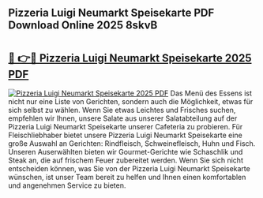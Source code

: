 ## Pizzeria Luigi Neumarkt Speisekarte PDF Download Online 2025 8skvB

# <h2><a href="http://gccll4.nevu.top/?p=Pizzeria+Luigi+Neumarkt+Speisekarte">🔗 👉🔴 Pizzeria Luigi Neumarkt Speisekarte 2025 PDF</a></h2>

[![Pizzeria Luigi Neumarkt Speisekarte 2025 PDF](https://i.imgur.com/dBaPXMq.png)](http://gccll4.nevu.top/?p=Pizzeria+Luigi+Neumarkt+Speisekarte)
Das Menü des Essens ist nicht nur eine Liste von Gerichten, sondern auch die Möglichkeit, etwas für sich selbst zu wählen. Wenn Sie etwas Leichtes und Frisches suchen, empfehlen wir Ihnen, unsere Salate aus unserer Salatabteilung auf der Pizzeria Luigi Neumarkt Speisekarte unserer Cafeteria zu probieren. Für Fleischliebhaber bietet unsere Pizzeria Luigi Neumarkt Speisekarte eine große Auswahl an Gerichten: Rindfleisch, Schweinefleisch, Huhn und Fisch. Unseren Auserwählten bieten wir Gourmet-Gerichte wie Schaschlik und Steak an, die auf frischem Feuer zubereitet werden. Wenn Sie sich nicht entscheiden können, was Sie von der Pizzeria Luigi Neumarkt Speisekarte wünschen, ist unser Team bereit zu helfen und Ihnen einen komfortablen und angenehmen Service zu bieten.
